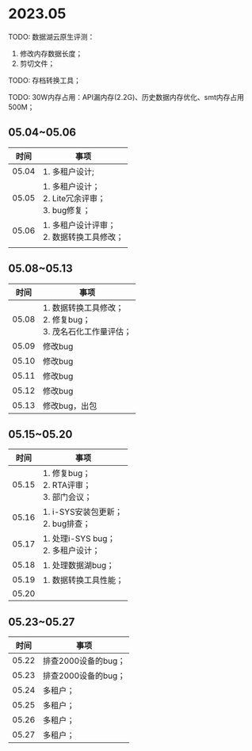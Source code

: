 # 2023.05

TODO: 数据湖云原生评测：

1. 修改内存数据长度；
2. 剪切文件；

TODO: 存档转换工具；

TODO: 30W内存占用：API漏内存(2.2G)、历史数据内存优化、smt内存占用500M；

## 05.04~05.06

| 时间  | 事项                                                      |
| ----- | --------------------------------------------------------- |
| 05.04 | 1. 多租户设计;                                            |
| 05.05 | 1. 多租户设计；<br />2. Lite冗余评审；<br />3. bug修复； |
| 05.06 | 1. 多租户设计评审；<br />2. 数据转换工具修改；           |
|       |                                                           |

## 05.08~05.13

| 时间  | 事项                                                                  |
| ----- | --------------------------------------------------------------------- |
| 05.08 | 1. 数据转换工具修改；<br />2. 修复bug；<br />3. 茂名石化工作量评估； |
| 05.09 | 修改bug                                                               |
| 05.10 | 修改bug                                                               |
| 05.11 | 修改bug                                                               |
| 05.12 | 修改bug                                                               |
| 05.13 | 修改bug，出包                                                         |

## 05.15~05.20

| 时间  | 事项                                              |
| ----- | ------------------------------------------------- |
| 05.15 | 1. 修复bug；<br />2. RTA评审；<br />3. 部门会议； |
| 05.16 | 1. i-SYS安装包更新；<br />2. bug排查；            |
| 05.17 | 1. 处理i-SYS bug；<br />2. 多租户设计；           |
| 05.18 | 1. 处理数据湖bug；                                |
| 05.19 | 1. 数据转换工具性能；                             |
| 05.20 |                                                   |

## 05.23~05.27

| 时间  | 事项                |
| ----- | ------------------- |
| 05.22 | 排查2000设备的bug； |
| 05.23 | 排查2000设备的bug； |
| 05.24 | 多租户；            |
| 05.25 | 多租户；            |
| 05.26 | 多租户；            |
| 05.27 | 多租户；            |
